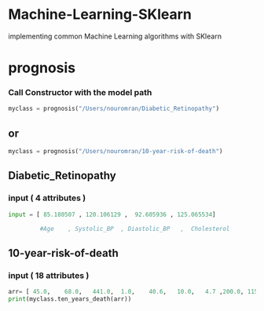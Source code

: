 # Machine-Learning-SKlearn
implementing common Machine Learning algorithms with SKlearn 

# prognosis

### Call Constructor with the model path 

```python
myclass = prognosis("/Users/nouromran/Diabetic_Retinopathy")
```

## or 

```python
myclass = prognosis("/Users/nouromran/10-year-risk-of-death")
```


## Diabetic_Retinopathy 


### input ( 4  attributes ) 



```python
input = [ 85.180507 , 120.106129 ,  92.605936 , 125.065534]

         #Age    , Systolic_BP  , Diastolic_BP   ,  Cholesterol
```


## 10-year-risk-of-death


### input ( 18 attributes ) 



```python
arr= [ 45.0,	68.0,	441.0,	1.0,	40.6,	10.0,	4.7	,200.0,	115.0,	1.77,	6.6,	2.0	,104.0,	355.0,	32.4,	5.5,	22.683195,	36.0,]
print(myclass.ten_years_death(arr))
```
